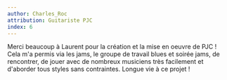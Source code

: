 ```yaml
---
author: Charles_Roc
attribution: Guitariste PJC
index: 6
---
```

Merci beaucoup à Laurent pour la création et la mise en oeuvre de PJC ! Cela m'a permis via les jams, le groupe de travail blues et soirée jams, de rencontrer, de jouer avec de nombreux musiciens très facilement et d'aborder tous styles sans contraintes. Longue vie à ce projet !
